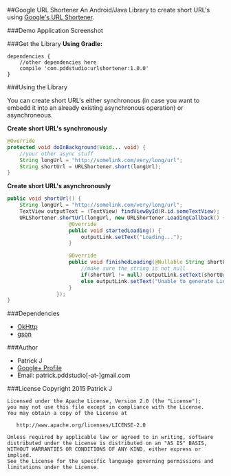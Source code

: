 ##Google URL Shortener
An Android/Java Library to create short URL's using [Google's URL Shortener](http://goo.gl/).

###Demo Application Screenshot


###Get the Library
**Using Gradle:**
```
dependencies {
	//other dependencies here
	compile 'com.pddstudio:urlshortener:1.0.0'
}
```


###Using the Library

You can create short URL's either synchronous (in case you want to embedd it into an already existing asynchronous operation) or asynchroneous.

**Create short URL's synchronously**
```java
@Override
protected void doInBackground(Void... void) {
	//your other async stuff
	String longUrl = "http://somelink.com/very/long/url";
	String shortUrl = URLShortener.short(longUrl);
}
```
**Create short URL's asynchronously**
```java
public void shortUrl() {
	String longUrl = "http://somelink.com/very/long/url";
	TextView outputText = (TextView) findViewById(R.id.someTextView);
	URLShortener.shortUrl(longUrl, new URLShortener.LoadingCallback() {
                    @Override
                    public void startedLoading() {
                        outputLink.setText("Loading...");
                    }

                    @Override
                    public void finishedLoading(@Nullable String shortUrl) {
						//make sure the string is not null
                        if(shortUrl != null) outputLink.setText(shortUrl);
                        else outputLink.setText("Unable to generate Link!");
                    }
                });
}
```

###Dependencies
* [OkHttp](http://square.github.io/okhttp/)
* [gson](https://github.com/google/gson)

###Author
* Patrick J
* [Google+ Profile](http://google.com/+PatrickJung42)
* Email: patrick.pddstudio[-at-]gmail.com

###License
    Copyright 2015 Patrick J

    Licensed under the Apache License, Version 2.0 (the "License");
    you may not use this file except in compliance with the License.
    You may obtain a copy of the License at

       http://www.apache.org/licenses/LICENSE-2.0

    Unless required by applicable law or agreed to in writing, software
    distributed under the License is distributed on an "AS IS" BASIS,
    WITHOUT WARRANTIES OR CONDITIONS OF ANY KIND, either express or implied.
    See the License for the specific language governing permissions and
    limitations under the License.